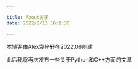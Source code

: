 ```yaml
---

title: About关于
date: 2022/8/13 16:1:30

---
```


本博客由Alex袁梓轩在2022.08创建

此后我将再次发布一些关于Python和C++方面的文章
